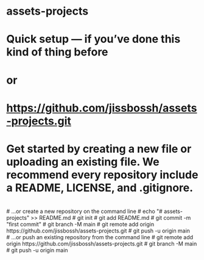 # assets-projects
# Quick setup — if you’ve done this kind of thing before
# or	
# https://github.com/jissbossh/assets-projects.git
# Get started by creating a new file or uploading an existing file. We recommend every repository include a README, LICENSE, and .gitignore.
<br>
# …or create a new repository on the command line
# echo "# assets-projects" >> README.md
# git init
# git add README.md
# git commit -m "first commit"
# git branch -M main
# git remote add origin https://github.com/jissbossh/assets-projects.git
# git push -u origin main
<br>
# …or push an existing repository from the command line
# git remote add origin https://github.com/jissbossh/assets-projects.git
# git branch -M main
# git push -u origin main
